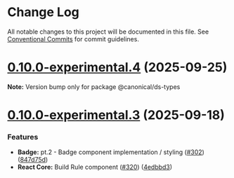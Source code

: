 # Change Log

All notable changes to this project will be documented in this file.
See [Conventional Commits](https://conventionalcommits.org) for commit guidelines.

# [0.10.0-experimental.4](https://github.com/canonical/ds25/compare/v0.10.0-experimental.3...v0.10.0-experimental.4) (2025-09-25)

**Note:** Version bump only for package @canonical/ds-types





# [0.10.0-experimental.3](https://github.com/canonical/ds25/compare/v0.10.0-experimental.2...v0.10.0-experimental.3) (2025-09-18)


### Features

* **Badge:** pt.2 - Badge component implementation / styling ([#302](https://github.com/canonical/ds25/issues/302)) ([847d75d](https://github.com/canonical/ds25/commit/847d75dc31966d2559dcd4591e557a99deece19b))
* **React Core:** Build Rule component ([#320](https://github.com/canonical/ds25/issues/320)) ([4edbbd3](https://github.com/canonical/ds25/commit/4edbbd3ee4fa0ebd68fdfa8f85f7c52ccd8dd92f))
